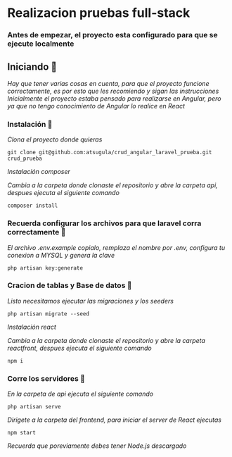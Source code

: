 # Realizacion pruebas full-stack

### Antes de empezar, el proyecto esta configurado para que se ejecute localmente

## Iniciando 🚀
_Hay que tener varias cosas en cuenta, para que el proyecto funcione correctamente, es por esto que les recomiendo y sigan las instrucciones_
_Inicialmente el proyecto estaba pensado para realizarse en Angular, pero ya que no tengo conocimiento de Angular lo realice en React_

### Instalación 🔧

_Clona el proyecto donde quieras_

```
git clone git@github.com:atsugula/crud_angular_laravel_prueba.git crud_prueba
```

_Instalación composer_

_Cambia a la carpeta donde clonaste el repositorio y abre la carpeta api, despues ejecuta el siguiente comando_

```
composer install
```

### Recuerda configurar los archivos para que laravel corra correctamente 🔧

_El archivo .env.example copialo, remplaza el nombre por .env, configura tu conexion a MYSQL y genera la clave_

```
php artisan key:generate
```
### Cracion de tablas y Base de datos 🔧
_Listo necesitamos ejecutar las migraciones y los seeders_

```
php artisan migrate --seed
```

_Instalación react_

_Cambia a la carpeta donde clonaste el repositorio y abre la carpeta reactfront, despues ejecuta el siguiente comando_

```
npm i
```

### Corre los servidores 🚀
_En la carpeta de api ejecuta el siguiente comando_

```
php artisan serve
```

_Dirigete a la carpeta del frontend, para iniciar el server de React ejecutas_

```
npm start
```
_Recuerda que poreviamente debes tener Node.js descargado_
